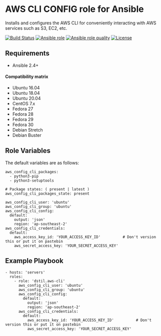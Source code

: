 # AWS CLI CONFIG role for Ansible

Installs and configures the AWS CLI for conveniently interacting with AWS services such as S3, EC2, etc.

[![Build Status](https://travis-ci.org/mcdir/aws-config-cli.svg?branch=master)](https://travis-ci.org/mcdir/aws-config-cli)
[![Ansible role](https://img.shields.io/ansible/role/49459.svg?style=flat)](https://galaxy.ansible.com/mcdir/aws_config_cli)
[![Ansible role quality](https://img.shields.io/ansible/quality/49459.svg?style=flat)](https://galaxy.ansible.com/badpacketsllc/aws_cli)
[![License](https://img.shields.io/github/license/mcdir/aws-config-cli.svg?style=flat)](https://github.com/mcdir/aws-config-cli/blob/master/LICENSE)

## Requirements

-   Ansible 2.4+

#### Compatibility matrix

- Ubuntu 16.04 
- Ubuntu 18.04 
- Ubuntu 20.04 
- CentOS 7.x
- Fedora 27
- Fedora 28
- Fedora 29
- Fedora 30
- Debian Stretch
- Debian Buster

## Role Variables

The default variables are as follows:

    aws_config_cli_packages:
      - python3-pip
      - python3-setuptools

    # Package states: ( present | latest )
    aws_config_cli_packages_state: present

    aws_config_cli_user: 'ubuntu'
    aws_config_cli_group: 'ubuntu'
    aws_config_cli_config:
      default:
        output: 'json'
        region: 'ap-southeast-2'
    aws_config_cli_credentials:
      default:
        aws_access_key_id: 'YOUR_ACCESS_KEY_ID'          # Don't version this or put it on pastebin
        aws_secret_access_key: 'YOUR_SECRET_ACCESS_KEY'

## Example Playbook

    - hosts: 'servers'
      roles:
        - role: 'dstil.aws-cli'
          aws_config_cli_user: 'ubuntu'
          aws_config_cli_group: 'ubuntu'
          aws_config_cli_config:
            default:
              output: 'json'
              region: 'ap-southeast-2'
          aws_config_cli_credentials:
            default:
              aws_access_key_id: 'YOUR_ACCESS_KEY_ID'          # Don't version this or put it on pastebin
              aws_secret_access_key: 'YOUR_SECRET_ACCESS_KEY'

